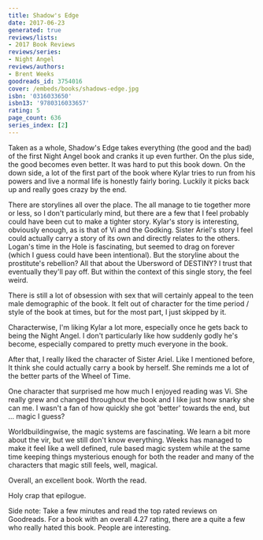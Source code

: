 ```yaml
---
title: Shadow's Edge
date: 2017-06-23
generated: true
reviews/lists:
- 2017 Book Reviews
reviews/series:
- Night Angel
reviews/authors:
- Brent Weeks
goodreads_id: 3754016
cover: /embeds/books/shadows-edge.jpg
isbn: '0316033650'
isbn13: '9780316033657'
rating: 5
page_count: 636
series_index: [2]
---
```

Taken as a whole, Shadow's Edge takes everything (the good and the bad) of the first Night Angel book and cranks it up even further. On the plus side, the good becomes even better. It was hard to put this book down. On the down side, a lot of the first part of the book where Kylar tries to run from his powers and live a normal life is honestly fairly boring. Luckily it picks back up and really goes crazy by the end.  

There are storylines all over the place. The all manage to tie together more or less, so I don't particularly mind, but there are a few that I feel probably could have been cut to make a tighter story. Kylar's story is interesting, obviously enough, as is that of Vi and the Godking. Sister Ariel's story I feel could actually carry a story of its own and directly relates to the others. Logan's time in the Hole is fascinating, but seemed to drag on forever (which I guess could have been intentional). But the storyline about the prostitute's rebellion? All that about the Ubersword of DESTINY? I trust that eventually they'll pay off. But within the context of this single story, the feel weird.  

<!--more-->

There is still a lot of obsession with sex that will certainly appeal to the teen male demographic of the book. It felt out of character for the time period / style of the book at times, but for the most part, I just skipped by it.  

Characterwise, I'm liking Kylar a lot more, especially once he gets back to being the Night Angel. I don't particularly like how suddenly godly he's become, especially compared to pretty much everyone in the book.  

After that, I really liked the character of Sister Ariel. Like I mentioned before, It think she could actually carry a book by herself. She reminds me a lot of the better parts of the Wheel of Time.  

One character that surprised me how much I enjoyed reading was Vi. She really grew and changed throughout the book and I like just how snarky she can me. I wasn't a fan of how quickly she got 'better' towards the end, but ... magic I guess?  

Worldbuildingwise, the magic systems are fascinating. We learn a bit more about the vir, but we still don't know everything. Weeks has managed to make it feel like a well defined, rule based magic system while at the same time keeping things mysterious enough for both the reader and many of the characters that magic still feels, well, magical.  

Overall, an excellent book. Worth the read.  

Holy crap that epilogue.  

Side note: Take a few minutes and read the top rated reviews on Goodreads. For a book with an overall 4.27 rating, there are a quite a few who really hated this book. People are interesting.